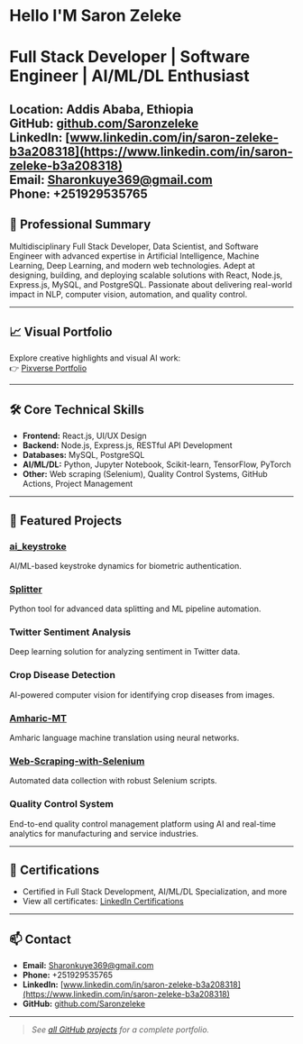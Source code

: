 # Hello I'M  Saron Zeleke
# Full Stack Developer | Software Engineer | AI/ML/DL Enthusiast

**Location:** Addis Ababa, Ethiopia  
**GitHub:** [github.com/Saronzeleke](https://github.com/Saronzeleke)  
**LinkedIn:** [www.linkedin.com/in/saron-zeleke-b3a208318](https://www.linkedin.com/in/saron-zeleke-b3a208318)  
**Email:** Sharonkuye369@gmail.com  
**Phone:** +251929535765  
---

## 🚀 Professional Summary

Multidisciplinary Full Stack Developer, Data Scientist, and Software Engineer with advanced expertise in Artificial Intelligence, Machine Learning, Deep Learning, and modern web technologies. Adept at designing, building, and deploying scalable solutions with React, Node.js, Express.js, MySQL, and PostgreSQL. Passionate about delivering real-world impact in NLP, computer vision, automation, and quality control.

---

## 📈 Visual Portfolio

Explore creative highlights and visual AI work:  
👉 [Pixverse Portfolio](https://app.pixverse.ai/home?detail=show&id=363385890923779&platform=web)

---

## 🛠️ Core Technical Skills
- **Frontend:** React.js, UI/UX Design
- **Backend:** Node.js, Express.js, RESTful API Development
- **Databases:** MySQL, PostgreSQL
- **AI/ML/DL:** Python, Jupyter Notebook, Scikit-learn, TensorFlow, PyTorch
- **Other:** Web scraping (Selenium), Quality Control Systems, GitHub Actions, Project Management

---

## 🌟 Featured Projects

### [ai_keystroke](https://github.com/Saronzeleke/ai_keystroke)
AI/ML-based keystroke dynamics for biometric authentication.

### [Splitter](https://github.com/Saronzeleke/Splitter)
Python tool for advanced data splitting and ML pipeline automation.

### Twitter Sentiment Analysis
Deep learning solution for analyzing sentiment in Twitter data.

### Crop Disease Detection
AI-powered computer vision for identifying crop diseases from images.

### [Amharic-MT](https://github.com/Saronzeleke/Amharic-MT)
Amharic language machine translation using neural networks.

### [Web-Scraping-with-Selenium](https://github.com/Saronzeleke/Web-Scraping-with-Selenium)
Automated data collection with robust Selenium scripts.

### Quality Control System
End-to-end quality control management platform using AI and real-time analytics for manufacturing and service industries.

---

## 🏅 Certifications

- Certified in Full Stack Development, AI/ML/DL Specialization, and more  
- View all certificates: [LinkedIn Certifications](https://www.linkedin.com/in/saron-zeleke-b3a208318)

---

## 📫 Contact

- **Email:** Sharonkuye369@gmail.com
- **Phone:** +251929535765
- **LinkedIn:** [www.linkedin.com/in/saron-zeleke-b3a208318](https://www.linkedin.com/in/saron-zeleke-b3a208318)
- **GitHub:** [github.com/Saronzeleke](https://github.com/Saronzeleke)

---

> _See [all GitHub projects](https://github.com/search?q=user%3ASaronzeleke+is%3Apublic&sort=updated&order=desc) for a complete portfolio._
